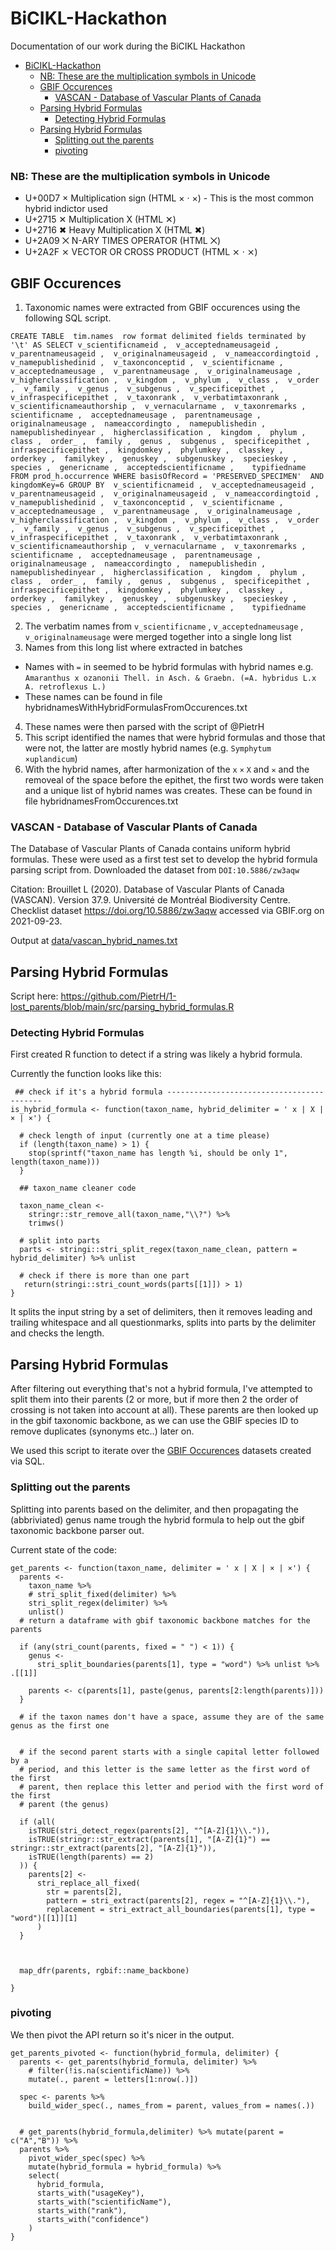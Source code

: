 # BiCIKL-Hackathon
Documentation of our work during the BiCIKL Hackathon

- [BiCIKL-Hackathon](#bicikl-hackathon)
    - [NB: These are the multiplication symbols in Unicode](#nb-these-are-the-multiplication-symbols-in-unicode)
  - [GBIF Occurences](#gbif-occurences)
    - [VASCAN - Database of Vascular Plants of Canada](#vascan---database-of-vascular-plants-of-canada)
  - [Parsing Hybrid Formulas](#parsing-hybrid-formulas)
    - [Detecting Hybrid Formulas](#detecting-hybrid-formulas)
  - [Parsing Hybrid Formulas](#parsing-hybrid-formulas-1)
    - [Splitting out the parents](#splitting-out-the-parents)
    - [pivoting](#pivoting)

### NB: These are the multiplication symbols in Unicode
* U+00D7 × Multiplication sign (HTML &#215; · &times;) - This is the most common hybrid indictor used
* U+2715 ✕ Multiplication X (HTML &#10005;)
* U+2716 ✖ Heavy Multiplication X (HTML &#10006;)
* U+2A09 ⨉ N-ARY TIMES OPERATOR (HTML &#10761;)
* U+2A2F ⨯ VECTOR OR CROSS PRODUCT (HTML &#10799; · &Cross;)

## GBIF Occurences

1. Taxonomic names were extracted from GBIF occurences using the following SQL script.

`CREATE TABLE 
tim.names 
row format delimited fields terminated by '\t'
AS
SELECT
  v_scientificnameid , 
  v_acceptednameusageid , 
  v_parentnameusageid , 
  v_originalnameusageid , 
  v_nameaccordingtoid , 
  v_namepublishedinid , 
  v_taxonconceptid , 
  v_scientificname , 
  v_acceptednameusage , 
  v_parentnameusage , 
  v_originalnameusage , 
  v_higherclassification , 
  v_kingdom , 
  v_phylum , 
  v_class , 
  v_order , 
  v_family , 
  v_genus , 
  v_subgenus , 
  v_specificepithet , 
  v_infraspecificepithet , 
  v_taxonrank , 
  v_verbatimtaxonrank , 
  v_scientificnameauthorship , 
  v_vernacularname , 
  v_taxonremarks , 
  scientificname , 
  acceptednameusage , 
  parentnameusage , 
  originalnameusage , 
  nameaccordingto , 
  namepublishedin , 
  namepublishedinyear , 
  higherclassification , 
  kingdom , 
  phylum , 
  class , 
  order_ , 
  family , 
  genus , 
  subgenus , 
  specificepithet , 
  infraspecificepithet , 
  kingdomkey , 
  phylumkey , 
  classkey , 
  orderkey , 
  familykey , 
  genuskey , 
  subgenuskey , 
  specieskey , 
  species , 
  genericname , 
  acceptedscientificname ,   
  typifiedname 
FROM prod_h.occurrence
WHERE basisOfRecord = 'PRESERVED_SPECIMEN' 
AND kingdomKey=6
GROUP BY 
  v_scientificnameid , 
  v_acceptednameusageid , 
  v_parentnameusageid , 
  v_originalnameusageid , 
  v_nameaccordingtoid , 
  v_namepublishedinid , 
  v_taxonconceptid , 
  v_scientificname , 
  v_acceptednameusage , 
  v_parentnameusage , 
  v_originalnameusage , 
  v_higherclassification , 
  v_kingdom , 
  v_phylum , 
  v_class , 
  v_order , 
  v_family , 
  v_genus , 
  v_subgenus , 
  v_specificepithet , 
  v_infraspecificepithet , 
  v_taxonrank , 
  v_verbatimtaxonrank , 
  v_scientificnameauthorship , 
  v_vernacularname , 
  v_taxonremarks , 
  scientificname , 
  acceptednameusage , 
  parentnameusage , 
  originalnameusage , 
  nameaccordingto , 
  namepublishedin , 
  namepublishedinyear , 
  higherclassification , 
  kingdom , 
  phylum , 
  class , 
  order_ , 
  family , 
  genus , 
  subgenus , 
  specificepithet , 
  infraspecificepithet , 
  kingdomkey , 
  phylumkey , 
  classkey , 
  orderkey , 
  familykey , 
  genuskey , 
  subgenuskey , 
  specieskey , 
  species , 
  genericname , 
  acceptedscientificname ,   
  typifiedname `
  
  2. The verbatim names from `v_scientificname` , `v_acceptednameusage` , `v_originalnameusage` were merged together into a single long list
  3. Names from this long list where extracted in batches
  * Names with `=` in seemed to be hybrid formulas with hybrid names e.g. `Amaranthus x ozanonii Thell. in Asch. & Graebn. (=A. hybridus L.x A. retroflexus L.)`
  * These names can be found in file hybridnamesWithHybridFormulasFromOccurences.txt
  4. These names were then parsed with the script of @PietrH
  5. This script identified the names that were hybrid formulas and those that were not, the latter are mostly hybrid names (e.g. `Symphytum ×uplandicum`)
  6. With the hybrid names, after harmonization of the `x` `×` `X` and `✕` and the removeal of the space before the epithet, the first two words were taken and a unique list of hybrid names was creates. These can be found in file hybridnamesFromOccurences.txt

### VASCAN - Database of Vascular Plants of Canada
The Database of Vascular Plants of Canada contains uniform hybrid formulas. These were used as a first test set to develop the hybrid formula parsing script from. Downloaded the dataset from `DOI:10.5886/zw3aqw` 

Citation: Brouillet L (2020). Database of Vascular Plants of Canada (VASCAN). Version 37.9. Université de Montréal Biodiversity Centre. Checklist dataset https://doi.org/10.5886/zw3aqw accessed via GBIF.org on 2021-09-23. 

Output at [data/vascan_hybrid_names.txt](data/vascan_hybrid_names.txt)

## Parsing Hybrid Formulas

Script here: https://github.com/PietrH/1-lost_parents/blob/main/src/parsing_hybrid_formulas.R

### Detecting Hybrid Formulas

First created R function to detect if a string was likely a hybrid formula. 

Currently the function looks like this:
```
 ## check if it's a hybrid formula ------------------------------------------
is_hybrid_formula <- function(taxon_name, hybrid_delimiter = ' x | X | × | ×') {
  
  # check length of input (currently one at a time please)
  if (length(taxon_name) > 1) {
    stop(sprintf("taxon_name has length %i, should be only 1", length(taxon_name)))
  }
  
  ## taxon_name cleaner code
  
  taxon_name_clean <- 
    stringr::str_remove_all(taxon_name,"\\?") %>% 
    trimws()
    
  # split into parts 
  parts <- stringi::stri_split_regex(taxon_name_clean, pattern = hybrid_delimiter) %>% unlist
  
  # check if there is more than one part
   return(stringi::stri_count_words(parts[[1]]) > 1)
}
```

It splits the input string by a set of delimiters, then it removes leading and trailing whitespace and all questionmarks, splits into parts by the delimiter and checks the length. 

## Parsing Hybrid Formulas

After filtering out everything that's not a hybrid formula, I've attempted to split them into their parents (2 or more, but if more then 2 the order of crossing is not taken into account at all). These parents are then looked up in the gbif taxonomic backbone, as we can use the GBIF species ID to remove duplicates (synonyms etc..) later on. 


We used this script to iterate over the [GBIF Occurences](#gbif-occurences) datasets created via SQL.

### Splitting out the parents
Splitting into parents based on the delimiter, and then propagating the (abbriviated) genus name trough the hybrid formula to help out the gbif taxonomic backbone parser out.

Current state of the code:

```
get_parents <- function(taxon_name, delimiter = ' x | X | × | ×') {
  parents <-
    taxon_name %>%
    # stri_split_fixed(delimiter) %>%
    stri_split_regex(delimiter) %>%
    unlist()
  # return a dataframe with gbif taxonomic backbone matches for the parents
  
  if (any(stri_count(parents, fixed = " ") < 1)) {
    genus <-
      stri_split_boundaries(parents[1], type = "word") %>% unlist %>% .[[1]]
    
    parents <- c(parents[1], paste(genus, parents[2:length(parents)]))
  }
  
  # if the taxon names don't have a space, assume they are of the same genus as the first one
  
  
  # if the second parent starts with a single capital letter followed by a
  # period, and this letter is the same letter as the first word of the first
  # parent, then replace this letter and period with the first word of the first
  # parent (the genus)
  
  if (all(
    isTRUE(stri_detect_regex(parents[2], "^[A-Z]{1}\\.")),
    isTRUE(stringr::str_extract(parents[1], "[A-Z]{1}") == stringr::str_extract(parents[2], "[A-Z]{1}")),
    isTRUE(length(parents) == 2)
  )) {
    parents[2] <-
      stri_replace_all_fixed(
        str = parents[2],
        pattern = stri_extract(parents[2], regex = "^[A-Z]{1}\\."),
        replacement = stri_extract_all_boundaries(parents[1], type = "word")[[1]][1]
      )
  }
  
  
  
  map_dfr(parents, rgbif::name_backbone)
  
}
```

### pivoting
We then pivot the API return so it's nicer in the output. 

```
get_parents_pivoted <- function(hybrid_formula, delimiter) {
  parents <- get_parents(hybrid_formula, delimiter) %>%
    # filter(!is.na(scientificName)) %>%
    mutate(., parent = letters[1:nrow(.)])

  spec <- parents %>%
    build_wider_spec(., names_from = parent, values_from = names(.))


  # get_parents(hybrid_formula,delimiter) %>% mutate(parent = c("A","B")) %>%
  parents %>%
    pivot_wider_spec(spec) %>%
    mutate(hybrid_formula = hybrid_formula) %>%
    select(
      hybrid_formula,
      starts_with("usageKey"),
      starts_with("scientificName"),
      starts_with("rank"),
      starts_with("confidence")
    )
}

```

